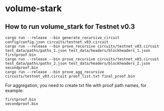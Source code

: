 # volume-stark

## How to run volume_stark for Testnet v0.3
```
cargo run --release --bin generate_recursive_circuit config/config.json circuits/testnet_v03.circuit
cargo run --release --bin prove_recursive circuits/testnet_v03.circuit test_data/paths/paths_1.json test_data/headers/blockheaders_1.json firstproof.bin
cargo run --release --bin prove_recursive circuits/testnet_v03.circuit test_data/paths/paths_2.json test_data/headers/blockheaders_2.json secondproof.bin
cargo run --release --bin prove_agg_recursive circuits/testnet_v03.circuit proof_list.txt final_proof.bin     
```

For aggregation, you need to create txt file with proof path names, for example:
```
firstproof.bin
secondproof.bin
```
